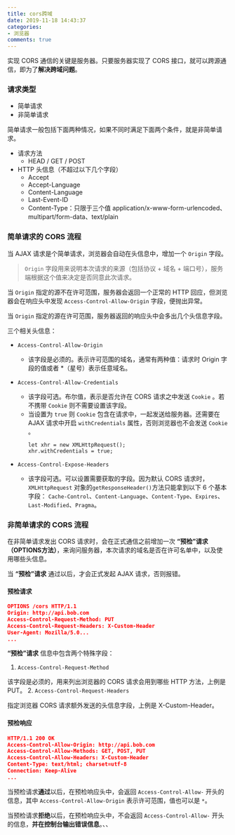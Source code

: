 ```yaml
---
title: cors跨域
date: 2019-11-18 14:43:37
categories:
- 浏览器
comments: true
---
```


实现 CORS 通信的关键是服务器。只要服务器实现了 CORS 接口，就可以跨源通信，即为了**解决跨域问题**。

<!-- more -->

### 请求类型

- 简单请求
- 非简单请求

简单请求一般包括下面两种情况，如果不同时满足下面两个条件，就是非简单请求。

- 请求方法 
    - HEAD / GET / POST
- HTTP 头信息（不超过以下几个字段）
    - Accept
    - Accept-Language
    - Content-Language
    - Last-Event-ID
    - Content-Type：只限于三个值 application/x-www-form-urlencoded、multipart/form-data、text/plain

### 简单请求的 CORS 流程

当 AJAX 请求是个简单请求，浏览器会自动在头信息中，增加一个 `Origin` 字段。

> `Origin` 字段用来说明本次请求的来源（包括协议 + 域名 + 端口号），服务端根据这个值来决定是否同意此次请求。

当 `Origin` 指定的源不在许可范围，服务器会返回一个正常的 HTTP 回应，但浏览器会在响应头中发现 `Access-Control-Allow-Origin` 字段，便抛出异常。

当 `Origin` 指定的源在许可范围，服务器返回的响应头中会多出几个头信息字段。

三个相关头信息：
- `Access-Control-Allow-Origin`
  
    - 该字段是必须的。表示许可范围的域名，通常有两种值：请求时 Origin 字段的值或者 *（星号）表示任意域名。
- `Access-Control-Allow-Credentials`
    - 该字段可选。布尔值，表示是否允许在 CORS 请求之中发送 `Cookie` 。若不携带 `Cookie` 则不需要设置该字段。
    - 当设置为 `true` 则  `Cookie` 包含在请求中，一起发送给服务器。还需要在 AJAX 请求中开启 `withCredentials` 属性，否则浏览器也不会发送 `Cookie` 。
        ```
        let xhr = new XMLHttpRequest();
        xhr.withCredentials = true;
        ```
- `Access-Control-Expose-Headers`
    - 该字段可选。可以设置需要获取的字段。因为默认 CORS 请求时，`XMLHttpRequest` 对象的`getResponseHeader()`方法只能拿到以下 6 个基本字段：
`Cache-Control`、`Content-Language`、`Content-Type`、`Expires`、`Last-Modified`、`Pragma`。

### 非简单请求的 CORS 流程

在非简单请求发出 CORS 请求时，会在正式通信之前增加一次 **“预检”请求（OPTIONS方法）**，来询问服务器，本次请求的域名是否在许可名单中，以及使用哪些头信息。

当 **“预检”请求** 通过以后，才会正式发起 AJAX 请求，否则报错。

#### 预检请求

```json
OPTIONS /cors HTTP/1.1
Origin: http://api.bob.com
Access-Control-Request-Method: PUT
Access-Control-Request-Headers: X-Custom-Header
User-Agent: Mozilla/5.0...
...
```

**“预检”请求** 信息中包含两个特殊字段：
1. `Access-Control-Request-Method`

该字段是必须的，用来列出浏览器的 CORS 请求会用到哪些 HTTP 方法，上例是 PUT。
2. `Access-Control-Request-Headers`

指定浏览器 CORS 请求额外发送的头信息字段，上例是 X-Custom-Header。

#### 预检响应


```json 
HTTP/1.1 200 OK
Access-Control-Allow-Origin: http://api.bob.com
Access-Control-Allow-Methods: GET, POST, PUT
Access-Control-Allow-Headers: X-Custom-Header
Content-Type: text/html; charset=utf-8
Connection: Keep-Alive
...
```

当预检请求**通过**以后，在预检响应头中，会返回 `Access-Control-Allow-` 开头的信息，其中 `Access-Control-Allow-Origin` 表示许可范围，值也可以是 `*`。

当预检请求**拒绝**以后，在预检响应头中，不会返回 `Access-Control-Allow-` 开头的信息，**并在控制台输出错误信息**。、、